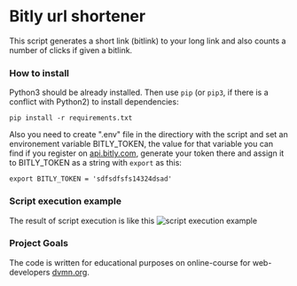 # Bitly url shortener

This script generates a short link (bitlink) to your long link and also counts a number of clicks if given a bitlink.

### How to install

Python3 should be already installed. 
Then use `pip` (or `pip3`, if there is a conflict with Python2) to install dependencies:
```
pip install -r requirements.txt
```

Also you need to create ".env" file in the directiory with the script and set an environement variable BITLY_TOKEN, the value for that variable you can find if you register on [api.bitly.com](https://app.bitly.com/settings/api/), generate your token there and assign it to BITLY_TOKEN as a string with `export` as this: 

```export BITLY_TOKEN = 'sdfsdfsfs14324dsad'```

### Script execution example

The result of script execution is like this ![script execution example](https://bit.ly/3EvY8I2)

### Project Goals

The code is written for educational purposes on online-course for web-developers [dvmn.org](https://dvmn.org/).
